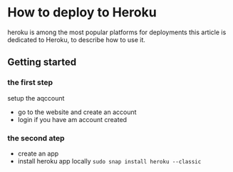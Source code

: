 # How to deploy to Heroku
heroku is among the most popular platforms for deployments
this article is dedicated to Heroku, to describe how to use it.


## Getting started

### the first step
setup the aqccount
- go to the website and create an account
- login if you have am account created

### the second atep 
- create an app
- install heroku app locally ```sudo snap install heroku --classic```
